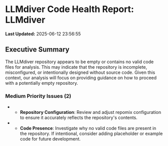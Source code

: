 # LLMdiver Code Health Report: LLMdiver
**Last Updated:** 2025-06-12 23:56:55

## Executive Summary
The LLMdiver repository appears to be empty or contains no valid code files for analysis. This may indicate that the repository is incomplete, misconfigured, or intentionally designed without source code. Given this context, our analysis will focus on providing guidance on how to proceed with a potentially empty repository.

### Medium Priority Issues (2)
- - **Repository Configuration**: Review and adjust repomix configuration to ensure it accurately reflects the repository's contents.
- - **Code Presence**: Investigate why no valid code files are present in the repository. If intentional, consider adding placeholder or example code for future development.

